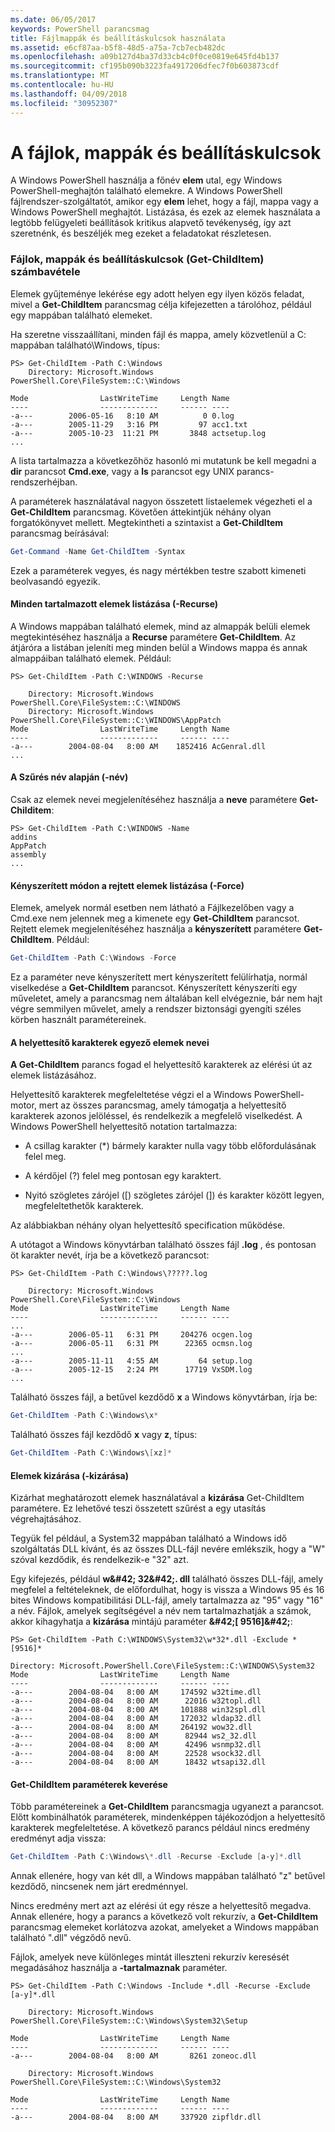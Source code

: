 ```yaml
---
ms.date: 06/05/2017
keywords: PowerShell parancsmag
title: Fájlmappák és beállításkulcsok használata
ms.assetid: e6cf87aa-b5f8-48d5-a75a-7cb7ecb482dc
ms.openlocfilehash: a09b127d4ba37d33cb4c0f0ce0819e645fd4b137
ms.sourcegitcommit: cf195b090b3223fa4917206dfec7f0b603873cdf
ms.translationtype: MT
ms.contentlocale: hu-HU
ms.lasthandoff: 04/09/2018
ms.locfileid: "30952307"
---
```

# <a name="working-with-files-folders-and-registry-keys"></a>A fájlok, mappák és beállításkulcsok

A Windows PowerShell használja a főnév **elem** utal, egy Windows PowerShell-meghajtón található elemekre. A Windows PowerShell fájlrendszer-szolgáltatót, amikor egy **elem** lehet, hogy a fájl, mappa vagy a Windows PowerShell meghajtót. Listázása, és ezek az elemek használata a legtöbb felügyeleti beállítások kritikus alapvető tevékenység, így azt szeretnénk, és beszéljék meg ezeket a feladatokat részletesen.

### <a name="enumerating-files-folders-and-registry-keys-get-childitem"></a>Fájlok, mappák és beállításkulcsok (Get-ChildItem) számbavétele

Elemek gyűjteménye lekérése egy adott helyen egy ilyen közös feladat, mivel a **Get-ChildItem** parancsmag célja kifejezetten a tárolóhoz, például egy mappában található elemeket.

Ha szeretne visszaállítani, minden fájl és mappa, amely közvetlenül a C: mappában található\\Windows, típus:

```
PS> Get-ChildItem -Path C:\Windows
    Directory: Microsoft.Windows PowerShell.Core\FileSystem::C:\Windows

Mode                LastWriteTime     Length Name
----                -------------     ------ ----
-a---        2006-05-16   8:10 AM          0 0.log
-a---        2005-11-29   3:16 PM         97 acc1.txt
-a---        2005-10-23  11:21 PM       3848 actsetup.log
...
```

A lista tartalmazza a következőhöz hasonló mi mutatunk be kell megadni a **dir** parancsot **Cmd.exe**, vagy a **ls** parancsot egy UNIX parancs-rendszerhéjban.

A paraméterek használatával nagyon összetett listaelemek végezheti el a **Get-ChildItem** parancsmag. Követően áttekintjük néhány olyan forgatókönyvet mellett. Megtekintheti a szintaxist a **Get-ChildItem** parancsmag beírásával:

```powershell
Get-Command -Name Get-ChildItem -Syntax
```

Ezek a paraméterek vegyes, és nagy mértékben testre szabott kimeneti beolvasandó egyezik.

#### <a name="listing-all-contained-items--recurse"></a>Minden tartalmazott elemek listázása (-Recurse)

A Windows mappában található elemek, mind az almappák belüli elemek megtekintéséhez használja a **Recurse** paramétere **Get-ChildItem**. Az átjáróra a listában jeleníti meg minden belül a Windows mappa és annak almappáiban található elemek. Például:

```
PS> Get-ChildItem -Path C:\WINDOWS -Recurse

    Directory: Microsoft.Windows PowerShell.Core\FileSystem::C:\WINDOWS
    Directory: Microsoft.Windows PowerShell.Core\FileSystem::C:\WINDOWS\AppPatch
Mode                LastWriteTime     Length Name
----                -------------     ------ ----
-a---        2004-08-04   8:00 AM    1852416 AcGenral.dll
...
```

#### <a name="filtering-items-by-name--name"></a>A Szűrés név alapján (-név)

Csak az elemek nevei megjelenítéséhez használja a **neve** paramétere **Get-Childitem**:

```
PS> Get-ChildItem -Path C:\WINDOWS -Name
addins
AppPatch
assembly
...
```

#### <a name="forcibly-listing-hidden-items--force"></a>Kényszerített módon a rejtett elemek listázása (-Force)

Elemek, amelyek normál esetben nem látható a Fájlkezelőben vagy a Cmd.exe nem jelennek meg a kimenete egy **Get-ChildItem** parancsot. Rejtett elemek megjelenítéséhez használja a **kényszerített** paramétere **Get-ChildItem**. Például:

```powershell
Get-ChildItem -Path C:\Windows -Force
```

Ez a paraméter neve kényszerített mert kényszerített felülírhatja, normál viselkedése a **Get-ChildItem** parancsot. Kényszerített kényszeríti egy műveletet, amely a parancsmag nem általában kell elvégeznie, bár nem hajt végre semmilyen művelet, amely a rendszer biztonsági gyengíti széles körben használt paramétereinek.

#### <a name="matching-item-names-with-wildcards"></a>A helyettesítő karakterek egyező elemek nevei

**A Get-ChildItem** parancs fogad el helyettesítő karakterek az elérési út az elemek listázásához.

Helyettesítő karakterek megfeleltetése végzi el a Windows PowerShell-motor, mert az összes parancsmag, amely támogatja a helyettesítő karakterek azonos jelöléssel, és rendelkezik a megfelelő viselkedést. A Windows PowerShell helyettesítő notation tartalmazza:

- A csillag karakter (\*) bármely karakter nulla vagy több előfordulásának felel meg.

- A kérdőjel (?) felel meg pontosan egy karaktert.

- Nyitó szögletes zárójel (\[) szögletes zárójel (]) és karakter között legyen, megfeleltethetők karakterek.

Az alábbiakban néhány olyan helyettesítő specification működése.

A utótagot a Windows könyvtárban található összes fájl **.log** , és pontosan öt karakter nevét, írja be a következő parancsot:

```
PS> Get-ChildItem -Path C:\Windows\?????.log

    Directory: Microsoft.Windows PowerShell.Core\FileSystem::C:\Windows
Mode                LastWriteTime     Length Name
----                -------------     ------ ----
...
-a---        2006-05-11   6:31 PM     204276 ocgen.log
-a---        2006-05-11   6:31 PM      22365 ocmsn.log
...
-a---        2005-11-11   4:55 AM         64 setup.log
-a---        2005-12-15   2:24 PM      17719 VxSDM.log
...
```

Található összes fájl, a betűvel kezdődő **x** a Windows könyvtárban, írja be:

```powershell
Get-ChildItem -Path C:\Windows\x*
```

Található összes fájl kezdődő **x** vagy **z**, típus:

```powershell
Get-ChildItem -Path C:\Windows\[xz]*
```

#### <a name="excluding-items--exclude"></a>Elemek kizárása (-kizárása)

Kizárhat meghatározott elemek használatával a **kizárása** Get-ChildItem paramétere. Ez lehetővé teszi összetett szűrést a egy utasítás végrehajtásához.

Tegyük fel például, a System32 mappában található a Windows idő szolgáltatás DLL kívánt, és az összes DLL-fájl nevére emlékszik, hogy a "W" szóval kezdődik, és rendelkezik-e "32" azt.

Egy kifejezés, például **w\&#42; 32\&#42;. dll** található összes DLL-fájl, amely megfelel a feltételeknek, de előfordulhat, hogy is vissza a Windows 95 és 16 bites Windows kompatibilitási DLL-fájl, amely tartalmazza az "95" vagy "16" a név. Fájlok, amelyek segítségével a név nem tartalmazhatják a számok, akkor kihagyhatja a **kizárása** mintájú paraméter  **\&#42;\[ 9516]\&#42;**:

```
PS> Get-ChildItem -Path C:\WINDOWS\System32\w*32*.dll -Exclude *[9516]*

Directory: Microsoft.PowerShell.Core\FileSystem::C:\WINDOWS\System32
Mode                LastWriteTime     Length Name
----                -------------     ------ ----
-a---        2004-08-04   8:00 AM     174592 w32time.dll
-a---        2004-08-04   8:00 AM      22016 w32topl.dll
-a---        2004-08-04   8:00 AM     101888 win32spl.dll
-a---        2004-08-04   8:00 AM     172032 wldap32.dll
-a---        2004-08-04   8:00 AM     264192 wow32.dll
-a---        2004-08-04   8:00 AM      82944 ws2_32.dll
-a---        2004-08-04   8:00 AM      42496 wsnmp32.dll
-a---        2004-08-04   8:00 AM      22528 wsock32.dll
-a---        2004-08-04   8:00 AM      18432 wtsapi32.dll
```

#### <a name="mixing-get-childitem-parameters"></a>Get-ChildItem paraméterek keverése

Több paramétereinek a **Get-ChildItem** parancsmagja ugyanezt a parancsot. Előtt kombinálhatók paraméterek, mindenképpen tájékozódjon a helyettesítő karakterek megfeleltetése. A következő parancs például nincs eredmény eredményt adja vissza:

```powershell
Get-ChildItem -Path C:\Windows\*.dll -Recurse -Exclude [a-y]*.dll
```

Annak ellenére, hogy van két dll, a Windows mappában található "z" betűvel kezdődő, nincsenek nem járt eredménnyel.

Nincs eredmény mert azt az elérési út egy része a helyettesítő megadva. Annak ellenére, hogy a parancs a következő volt rekurzív, a **Get-ChildItem** parancsmag elemeket korlátozva azokat, amelyeket a Windows mappában található ".dll" végződő nevű.

Fájlok, amelyek neve különleges mintát illeszteni rekurzív keresését megadásához használja a **-tartalmaznak** paraméter.

```
PS> Get-ChildItem -Path C:\Windows -Include *.dll -Recurse -Exclude [a-y]*.dll

    Directory: Microsoft.Windows PowerShell.Core\FileSystem::C:\Windows\System32\Setup

Mode                LastWriteTime     Length Name
----                -------------     ------ ----
-a---        2004-08-04   8:00 AM       8261 zoneoc.dll

    Directory: Microsoft.Windows PowerShell.Core\FileSystem::C:\Windows\System32

Mode                LastWriteTime     Length Name
----                -------------     ------ ----
-a---        2004-08-04   8:00 AM     337920 zipfldr.dll
```
